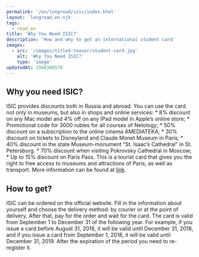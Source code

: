 ```yaml
---
permalink: '/en/longread/isic/index.html'
layout: 'longread.en.njk'
tags:
  - read_en
title: 'Why You Need ISIC?'
description: 'How and why to get an international student card'
images:
  - src: '/images/titled-teaser/student-card.jpg'
    alt: 'Why You Need ISIC?'
    type: 'image'
updatedAt: 1568360578
---
```

Why you need ISIC?
------------------

ISIC provides discounts both in Russia and abroad. You can use the card not only in museums, but also in shops and online services: \* 8% discount on any Mac model and 4% off on any IPad model in Apple’s online store; \* Promotional code for 3000 rubles for all courses of Netology; \* 50% discount on a subscription to the online cinema AMEDIATEKA; \* 30% discount on tickets to Disneyland and Claude Monet Museum in Paris; \* 40% discount in the state Museum-monument “St. Isaac’s Cathedral” in St. Petersburg. \* 70% discount when visiting Pokrovsky Cathedral in Moscow; \* Up to 15% discount on Paris Pass. This is a tourist card that gives you the right to free access to museums and attractions of Paris, as well as transport. More information can be found at [link](https://isic.ru/discount/russia/).

How to get?
-----------

ISIC can be ordered on the official website. Fill in the information about yourself and choose the delivery method: by courier or at the point of delivery. After that, pay for the order and wait for the card. The card is valid from September 1 to December 31 of the following year. For example, if you issue a card before August 31, 2018, it will be valid until December 31, 2018, and if you issue a card from September 1, 2018, it will be valid until December 31, 2019. After the expiration of the period you need to re-register it.
